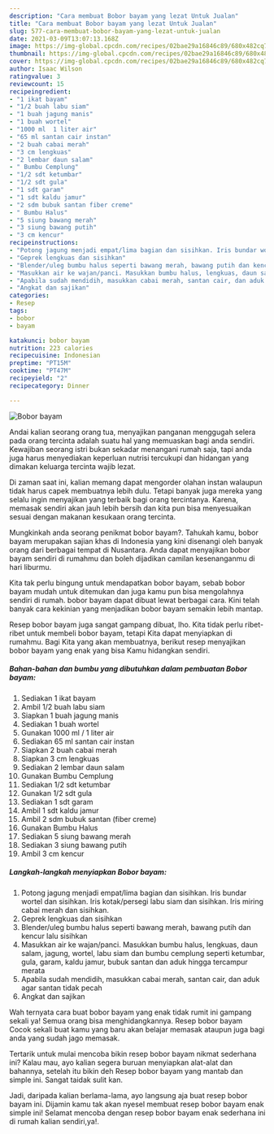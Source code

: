 ```yaml
---
description: "Cara membuat Bobor bayam yang lezat Untuk Jualan"
title: "Cara membuat Bobor bayam yang lezat Untuk Jualan"
slug: 577-cara-membuat-bobor-bayam-yang-lezat-untuk-jualan
date: 2021-03-09T13:07:13.168Z
image: https://img-global.cpcdn.com/recipes/02bae29a16846c89/680x482cq70/bobor-bayam-foto-resep-utama.jpg
thumbnail: https://img-global.cpcdn.com/recipes/02bae29a16846c89/680x482cq70/bobor-bayam-foto-resep-utama.jpg
cover: https://img-global.cpcdn.com/recipes/02bae29a16846c89/680x482cq70/bobor-bayam-foto-resep-utama.jpg
author: Isaac Wilson
ratingvalue: 3
reviewcount: 15
recipeingredient:
- "1 ikat bayam"
- "1/2 buah labu siam"
- "1 buah jagung manis"
- "1 buah wortel"
- "1000 ml  1 liter air"
- "65 ml santan cair instan"
- "2 buah cabai merah"
- "3 cm lengkuas"
- "2 lembar daun salam"
- " Bumbu Cemplung"
- "1/2 sdt ketumbar"
- "1/2 sdt gula"
- "1 sdt garam"
- "1 sdt kaldu jamur"
- "2 sdm bubuk santan fiber creme"
- " Bumbu Halus"
- "5 siung bawang merah"
- "3 siung bawang putih"
- "3 cm kencur"
recipeinstructions:
- "Potong jagung menjadi empat/lima bagian dan sisihkan. Iris bundar wortel dan sisihkan. Iris kotak/persegi labu siam dan sisihkan. Iris miring cabai merah dan sisihkan."
- "Geprek lengkuas dan sisihkan"
- "Blender/uleg bumbu halus seperti bawang merah, bawang putih dan kencur lalu sisihkan"
- "Masukkan air ke wajan/panci. Masukkan bumbu halus, lengkuas, daun salam, jagung, wortel, labu siam dan bumbu cemplung seperti ketumbar, gula, garam, kaldu jamur, bubuk santan dan aduk hingga tercampur merata"
- "Apabila sudah mendidih, masukkan cabai merah, santan cair, dan aduk agar santan tidak pecah"
- "Angkat dan sajikan"
categories:
- Resep
tags:
- bobor
- bayam

katakunci: bobor bayam 
nutrition: 223 calories
recipecuisine: Indonesian
preptime: "PT15M"
cooktime: "PT47M"
recipeyield: "2"
recipecategory: Dinner

---
```



![Bobor bayam](https://img-global.cpcdn.com/recipes/02bae29a16846c89/680x482cq70/bobor-bayam-foto-resep-utama.jpg)

Andai kalian seorang orang tua, menyajikan panganan menggugah selera pada orang tercinta adalah suatu hal yang memuaskan bagi anda sendiri. Kewajiban seorang istri bukan sekadar menangani rumah saja, tapi anda juga harus menyediakan keperluan nutrisi tercukupi dan hidangan yang dimakan keluarga tercinta wajib lezat.

Di zaman  saat ini, kalian memang dapat mengorder olahan instan walaupun tidak harus capek membuatnya lebih dulu. Tetapi banyak juga mereka yang selalu ingin menyajikan yang terbaik bagi orang tercintanya. Karena, memasak sendiri akan jauh lebih bersih dan kita pun bisa menyesuaikan sesuai dengan makanan kesukaan orang tercinta. 



Mungkinkah anda seorang penikmat bobor bayam?. Tahukah kamu, bobor bayam merupakan sajian khas di Indonesia yang kini disenangi oleh banyak orang dari berbagai tempat di Nusantara. Anda dapat menyajikan bobor bayam sendiri di rumahmu dan boleh dijadikan camilan kesenanganmu di hari liburmu.

Kita tak perlu bingung untuk mendapatkan bobor bayam, sebab bobor bayam mudah untuk ditemukan dan juga kamu pun bisa mengolahnya sendiri di rumah. bobor bayam dapat dibuat lewat berbagai cara. Kini telah banyak cara kekinian yang menjadikan bobor bayam semakin lebih mantap.

Resep bobor bayam juga sangat gampang dibuat, lho. Kita tidak perlu ribet-ribet untuk membeli bobor bayam, tetapi Kita dapat menyiapkan di rumahmu. Bagi Kita yang akan membuatnya, berikut resep menyajikan bobor bayam yang enak yang bisa Kamu hidangkan sendiri.

<!--inarticleads1-->

##### Bahan-bahan dan bumbu yang dibutuhkan dalam pembuatan Bobor bayam:

1. Sediakan 1 ikat bayam
1. Ambil 1/2 buah labu siam
1. Siapkan 1 buah jagung manis
1. Sediakan 1 buah wortel
1. Gunakan 1000 ml / 1 liter air
1. Sediakan 65 ml santan cair instan
1. Siapkan 2 buah cabai merah
1. Siapkan 3 cm lengkuas
1. Sediakan 2 lembar daun salam
1. Gunakan  Bumbu Cemplung
1. Sediakan 1/2 sdt ketumbar
1. Gunakan 1/2 sdt gula
1. Sediakan 1 sdt garam
1. Ambil 1 sdt kaldu jamur
1. Ambil 2 sdm bubuk santan (fiber creme)
1. Gunakan  Bumbu Halus
1. Sediakan 5 siung bawang merah
1. Sediakan 3 siung bawang putih
1. Ambil 3 cm kencur




<!--inarticleads2-->

##### Langkah-langkah menyiapkan Bobor bayam:

1. Potong jagung menjadi empat/lima bagian dan sisihkan. Iris bundar wortel dan sisihkan. Iris kotak/persegi labu siam dan sisihkan. Iris miring cabai merah dan sisihkan.
1. Geprek lengkuas dan sisihkan
1. Blender/uleg bumbu halus seperti bawang merah, bawang putih dan kencur lalu sisihkan
1. Masukkan air ke wajan/panci. Masukkan bumbu halus, lengkuas, daun salam, jagung, wortel, labu siam dan bumbu cemplung seperti ketumbar, gula, garam, kaldu jamur, bubuk santan dan aduk hingga tercampur merata
1. Apabila sudah mendidih, masukkan cabai merah, santan cair, dan aduk agar santan tidak pecah
1. Angkat dan sajikan




Wah ternyata cara buat bobor bayam yang enak tidak rumit ini gampang sekali ya! Semua orang bisa menghidangkannya. Resep bobor bayam Cocok sekali buat kamu yang baru akan belajar memasak ataupun juga bagi anda yang sudah jago memasak.

Tertarik untuk mulai mencoba bikin resep bobor bayam nikmat sederhana ini? Kalau mau, ayo kalian segera buruan menyiapkan alat-alat dan bahannya, setelah itu bikin deh Resep bobor bayam yang mantab dan simple ini. Sangat taidak sulit kan. 

Jadi, daripada kalian berlama-lama, ayo langsung aja buat resep bobor bayam ini. Dijamin kamu tak akan nyesel membuat resep bobor bayam enak simple ini! Selamat mencoba dengan resep bobor bayam enak sederhana ini di rumah kalian sendiri,ya!.

